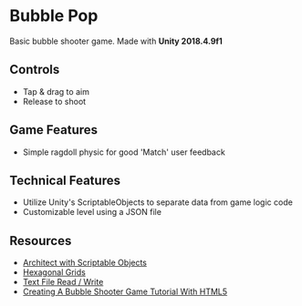 # Bubble Pop

Basic bubble shooter game. Made with **Unity 2018.4.9f1**

## Controls

- Tap & drag to aim
- Release to shoot

## Game Features

- Simple ragdoll physic for good 'Match' user feedback

## Technical Features

- Utilize Unity's ScriptableObjects to separate data from game logic code
- Customizable level using a JSON file

## Resources

- [Architect with Scriptable Objects](https://unity3d.com/how-to/architect-with-scriptable-objects)
- [Hexagonal Grids](https://www.redblobgames.com/grids/hexagons/)
- [Text File Read / Write](https://support.unity3d.com/hc/en-us/articles/115000341143-How-do-I-read-and-write-data-from-a-text-file-)
- [Creating A Bubble Shooter Game Tutorial With HTML5](http://rembound.com/articles/bubble-shooter-game-tutorial-with-html5-and-javascript)
